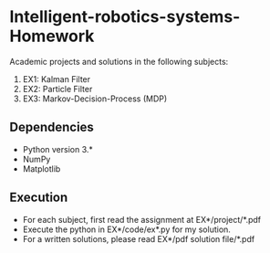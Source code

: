 # Intelligent-robotics-systems-Homework

Academic projects and solutions in the following subjects:
1. EX1: Kalman Filter
2. EX2: Particle Filter
3. EX3: Markov-Decision-Process (MDP)

## Dependencies

- Python version 3.*
- NumPy
- Matplotlib


## Execution

- For each subject, first read the assignment at EX*/project/*.pdf
- Execute the python in EX*/code/ex*.py for my solution.
- For a written solutions, please read EX*/pdf solution file/*.pdf

